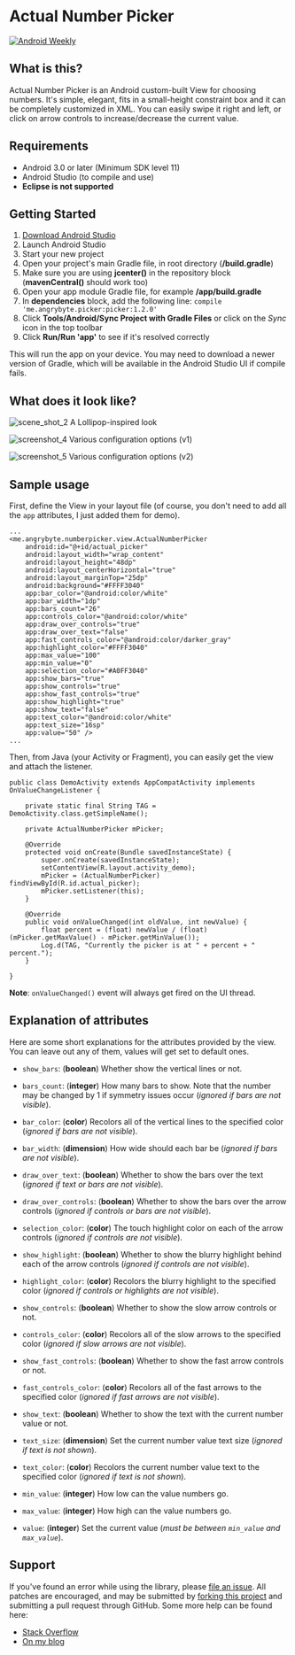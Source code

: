 Actual Number Picker
====================
[![Android Weekly](https://img.shields.io/badge/Android%20Weekly-185-blue.svg)](http://androidweekly.net/issues/issue-185)

What is this?
-------------
Actual Number Picker is an Android custom-built View for choosing numbers. 
It's simple, elegant, fits in a small-height constraint box and it can be completely customized in XML.
You can easily swipe it right and left, or click on arrow controls to increase/decrease the current value.

Requirements
------------
- Android 3.0 or later (Minimum SDK level 11)
- Android Studio (to compile and use)
- **Eclipse is not supported**

Getting Started
---------------
1. [Download Android Studio](http://developer.android.com/sdk/index.html)
1. Launch Android Studio
1. Start your new project
1. Open your project's main Gradle file, in root directory (**/build.gradle**)
1. Make sure you are using **jcenter()** in the repository block (**mavenCentral()** should work too)
1. Open your app module Gradle file, for example **/app/build.gradle**
1. In **dependencies** block, add the following line: `compile 'me.angrybyte.picker:picker:1.2.0'`
1. Click **Tools/Android/Sync Project with Gradle Files** or click on the *Sync* icon in the top toolbar
1. Click **Run/Run 'app'** to see if it's resolved correctly

This will run the app on your device. You may need to download a newer version of Gradle, which will be available in the Android Studio UI if compile fails.

What does it look like?
----------------------
![scene_shot_2](https://raw.githubusercontent.com/milosmns/actual-number-picker/master/assets/Imagery_3.png)
A Lollipop-inspired look

![screenshot_4](https://raw.githubusercontent.com/milosmns/actual-number-picker/master/assets/Imagery_4.png)
Various configuration options (v1)

![screenshot_5](https://raw.githubusercontent.com/milosmns/actual-number-picker/master/assets/Imagery_5.png)
Various configuration options (v2)

Sample usage
------------
First, define the View in your layout file (of course, you don't need to add all the `app` attributes, I just added them for demo).

    ...
    <me.angrybyte.numberpicker.view.ActualNumberPicker
        android:id="@+id/actual_picker"
        android:layout_width="wrap_content"
        android:layout_height="48dp"
        android:layout_centerHorizontal="true"
        android:layout_marginTop="25dp"
        android:background="#FFFF3040"
        app:bar_color="@android:color/white"
        app:bar_width="1dp"
        app:bars_count="26"
        app:controls_color="@android:color/white"
        app:draw_over_controls="true"
        app:draw_over_text="false"
        app:fast_controls_color="@android:color/darker_gray"
        app:highlight_color="#FFFF3040"
        app:max_value="100"
        app:min_value="0"
        app:selection_color="#A0FF3040"
        app:show_bars="true"
        app:show_controls="true"
        app:show_fast_controls="true"
        app:show_highlight="true"
        app:show_text="false"
        app:text_color="@android:color/white"
        app:text_size="16sp"
        app:value="50" />
    ...

Then, from Java (your Activity or Fragment), you can easily get the view and attach the listener.

    public class DemoActivity extends AppCompatActivity implements OnValueChangeListener {

        private static final String TAG = DemoActivity.class.getSimpleName();

        private ActualNumberPicker mPicker;

        @Override
        protected void onCreate(Bundle savedInstanceState) {
            super.onCreate(savedInstanceState);
            setContentView(R.layout.activity_demo);
            mPicker = (ActualNumberPicker) findViewById(R.id.actual_picker);
            mPicker.setListener(this);
        }
    
        @Override
        public void onValueChanged(int oldValue, int newValue) {
            float percent = (float) newValue / (float) (mPicker.getMaxValue() - mPicker.getMinValue());
            Log.d(TAG, "Currently the picker is at " + percent + " percent.");
        }

    }

**Note**: `onValueChanged()` event will always get fired on the UI thread.

Explanation of attributes
-------------------------
Here are some short explanations for the attributes provided by the view. You can leave out any of them, values will get set to default ones.

- `show_bars`: (**boolean**) Whether show the vertical lines or not.
- `bars_count`: (**integer**) How many bars to show. Note that the number may be changed by 1 if symmetry issues occur (*ignored if bars are not visible*).
- `bar_color`: (**color**) Recolors all of the vertical lines to the specified color (*ignored if bars are not visible*).
- `bar_width`: (**dimension**) How wide should each bar be (*ignored if bars are not visible*).
- `draw_over_text`: (**boolean**) Whether to show the bars over the text (*ignored if text or bars are not visible*).
- `draw_over_controls`: (**boolean**) Whether to show the bars over the arrow controls (*ignored if controls or bars are not visible*).

- `selection_color`: (**color**) The touch highlight color on each of the arrow controls (*ignored if controls are not visible*).

- `show_highlight`: (**boolean**) Whether to show the blurry highlight behind each of the arrow controls (*ignored if controls are not visible*).
- `highlight_color`: (**color**) Recolors the blurry highlight to the specified color (*ignored if controls or highlights are not visible*).

- `show_controls`: (**boolean**) Whether to show the slow arrow controls or not.
- `controls_color`: (**color**) Recolors all of the slow arrows to the specified color (*ignored if slow arrows are not visible*).

- `show_fast_controls`: (**boolean**) Whether to show the fast arrow controls or not.
- `fast_controls_color`: (**color**) Recolors all of the fast arrows to the specified color (*ignored if fast arrows are not visible*).

- `show_text`: (**boolean**) Whether to show the text with the current number value or not.
- `text_size`: (**dimension**) Set the current number value text size (*ignored if text is not shown*).
- `text_color`: (**color**) Recolors the current number value text to the specified color (*ignored if text is not shown*).

- `min_value`: (**integer**) How low can the value numbers go.
- `max_value`: (**integer**) How high can the value numbers go.
- `value`: (**integer**) Set the current value (*must be between `min_value` and `max_value`*).

Support
-------
If you've found an error while using the library, please [file an issue](https://github.com/milosmns/actual-number-picker/issues/new).
All patches are encouraged, and may be submitted by [forking this project](https://github.com/milosmns/actual-number-picker/fork) and
submitting a pull request through GitHub.
Some more help can be found here:
- [Stack Overflow](http://stackoverflow.com/questions/tagged/actual-number-picker)
- [On my blog](http://angrybyte.me)
